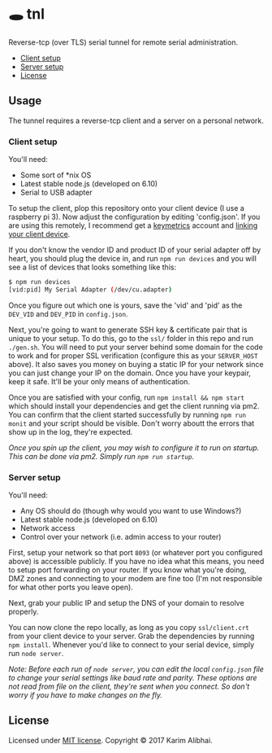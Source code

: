 # 🕳️ tnl

Reverse-tcp (over TLS) serial tunnel for remote serial administration.

 - [Client setup](#client-setup)
 - [Server setup](#server-setup)
 - [License](#license)

## Usage

The tunnel requires a reverse-tcp client and a server on a personal
network.

### Client setup

You'll need:

 - Some sort of *nix OS
 - Latest stable node.js (developed on 6.10)
 - Serial to USB adapter

To setup the client, plop this repository onto your client device (I
use a raspberry pi 3). Now adjust the configuration by editing 'config.json'.
If you are using this remotely, I recommend get a [keymetrics](http://keymetrics.io)
account and [linking your client device](http://docs.keymetrics.io/docs/usage/setup/).

If you don't know the vendor ID and product ID of your serial adapter off by heart,
you should plug the device in, and run `npm run devices` and you will see a list of
devices that looks something like this:

```sh
$ npm run devices
[vid:pid] My Serial Adapter (/dev/cu.adapter)
```

Once you figure out which one is yours, save the 'vid' and 'pid' as the `DEV_VID`
and `DEV_PID` in `config.json`.

Next, you're going to want to generate SSH key & certificate pair that is unique to
your setup. To do this, go to the `ssl/` folder in this repo and run `./gen.sh`. You
will need to put your server behind some domain for the code to work and for proper SSL
verification (configure this as your `SERVER_HOST` above). It also saves you money on buying
a static IP for your network since you can just change your IP on the domain. Once you have
your keypair, keep it safe. It'll be your only means of authentication.

Once you are satisfied with your config, run `npm install && npm start` which
should install your dependencies and get the client running via pm2. You can confirm
that the client started successfully by running `npm run monit` and your script should
be visible. Don't worry aboutt the errors that show up in the log, they're expected.

*Once you spin up the client, you may wish to configure it to run on startup. This can
be done via pm2. Simply run `npm run startup`.*

### Server setup

You'll need:

 - Any OS should do (though why would you want to use Windows?)
 - Latest stable node.js (developed on 6.10)
 - Network access
 - Control over your network (i.e. admin access to your router)

First, setup your network so that port `8093` (or whatever port you configured above)
is accessible publicly. If you have no idea what this means, you need to setup port
forwarding on your router. If you know what you're doing, DMZ zones and connecting to
your modem are fine too (I'm not responsible for what other ports you leave open).

Next, grab your public IP and setup the DNS of your domain to resolve properly.

You can now clone the repo locally, as long as you copy `ssl/client.crt` from your client
device to your server. Grab the dependencies by running `npm install`. Whenever you'd like
to connect to your serial device, simply run `node server`.

*Note: Before each run of `node server`, you can edit the local `config.json` file to change
your serial settings like baud rate and parity. These options are not read from file on the client,
they're sent when you connect. So don't worry if you have to make changes on the fly.*

## License

Licensed under [MIT license](LICENSE).
Copyright &copy; 2017 Karim Alibhai.